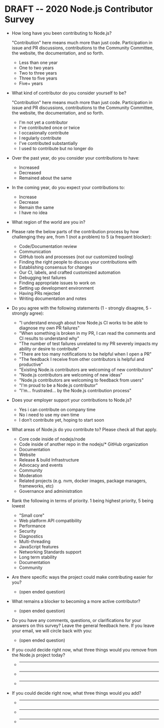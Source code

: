 # DRAFT -- 2020 Node.js Contributor Survey

* How long have you been contributing to Node.js?

  "Contribution" here means much more than just code. Participation in
  issue and PR discussions, contributions to the Community Committee,
  the website, the documentation, and so forth.

  * Less than one year
  * One to two years
  * Two to three years
  * Three to five years
  * Five+ years

* What kind of contributor do you consider yourself to be?

  "Contribution" here means much more than just code. Participation in
  issue and PR discussions, contributions to the Community Committee,
  the website, the documentation, and so forth.

  * I'm not yet a contributor
  * I've contributed once or twice
  * I occasionally contribute
  * I regularly contribute
  * I've contributed substantially
  * I used to contribute but no longer do

* Over the past year, do you consider your contributions to have:

  * Increased
  * Decreased
  * Remained about the same

* In the coming year, do you expect your contributions to:

  * Increase
  * Decrease
  * Remain the same
  * I have no idea

* What region of the world are you in?

* Please rate the below parts of the contribution process by how challenging they are, from 1 (not a problem) to 5 (a frequent blocker):

  * Code/Documentation review
  * Communication
  * GitHub tools and processes (not our customized tooling)
  * Finding the right people to discuss your contributions with
  * Establishing consensus for changes
  * Our CI, labels, and crafted customized automation
  * Debugging test failures
  * Finding appropriate issues to work on
  * Setting up development environment
  * Having PRs rejected
  * Writing documentation and notes

* Do you agree with the following statements (1 - strongly disagree, 5 - strongly agree):

  * "I understand enough about how Node.js CI works to be able to diagnose my own PR failures"
  * "When something is broken in my PR, I can read the comments and CI results to understand why"
  * "The number of test failures unrelated to my PR severely impacts my ability or desire to contribute"
  * "There are too many notifications to be helpful when I open a PR"
  * "The feedback I receive from other contributors is helpful and productive"
  * "Existing Node.is contributors are welcoming of new contributors"
  * "Node.js contributors are welcoming of new ideas"
  * "Node.js contributors are welcoming to feedback from users"
  * "I'm proud to be a Node.js contributor"
  * "I'm... frustrated... by the Node.js contribution process"

* Does your employer support your contributions to Node.js?

  * Yes i can contribute on company time
  * No i need to use my own time
  * I don’t contribute yet, hoping to start soon

* What areas of Node.js do you contribute to? Please check all that apply.

  * Core code inside of nodejs/node
  * Code inside of another repo in the nodejs/* GitHub organization
  * Documentation
  * Website
  * Release & build Infrastructure
  * Advocacy and events
  * Community
  * Moderation
  * Related projects (e.g. nvm, docker images, package managers, frameworks, etc)
  * Governance and administration

* Rank the following in terms of priority. 1 being highest priority, 5 being lowest

  * "Small core"
  * Web platform API compatibility
  * Performance
  * Security
  * Diagnostics
  * Multi-threading
  * JavaScript features
  * Networking Standards support
  * Long term stability
  * Documentation
  * Community

* Are there specific ways the project could make contributing easier for you?
  * (open ended question)

* What remains a blocker to becoming a more active contributor?
  * (open ended question)

* Do you have any comments, questions, or clarifications for your answers on this survey? Leave the general feedback here. If you leave your email, we will circle back with you:
  * (open ended question)

* If you could decide right now, what three things would you remove from the Node.js project today?
  * ____
  * ____
  * ____

* If you could decide right now, what three things would you add?
  * ____
  * ____
  * ____
